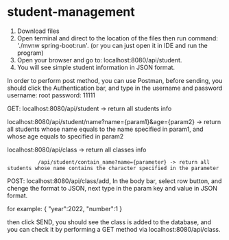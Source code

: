 # student-management
1. Download files
2. Open terminal and direct to the location of the files then run command: './mvnw spring-boot:run'. (or you can just open it in IDE and run the program)
3. Open your browser and go to: localhost:8080/api/student.
4. You will see simple student information in JSON format.

In order to perform post method, you can use Postman, 
before sending, you should click the Authentication bar,
and type in the username and password
 username: root
 password: 11111

GET:
localhost:8080/api/student -> return all students info

localhost:8080/api/student/name?name={param1}&age={param2} -> return all students whose name equals to the name specified in param1, and whose age equals to specified in param2

localhost:8080/api/class   -> return all classes info

              /api/student/contain_name?name={parameter} -> return all students whose name contains the character specified in the parameter
          

POST:
localhost:8080/api/class/add, 
In the body bar, select row button, and chenge the format to JSON, next type in  the param key and value in JSON format.

for example:
{
  "year":2022,
  "number":1
}

then click SEND, you should see the class is added to the database, and you can check it by performing a GET method via localhost:8080/api/class.
